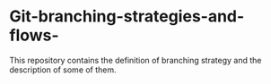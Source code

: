 # Git-branching-strategies-and-flows-
This repository contains the definition of branching strategy and the description of some of them.
